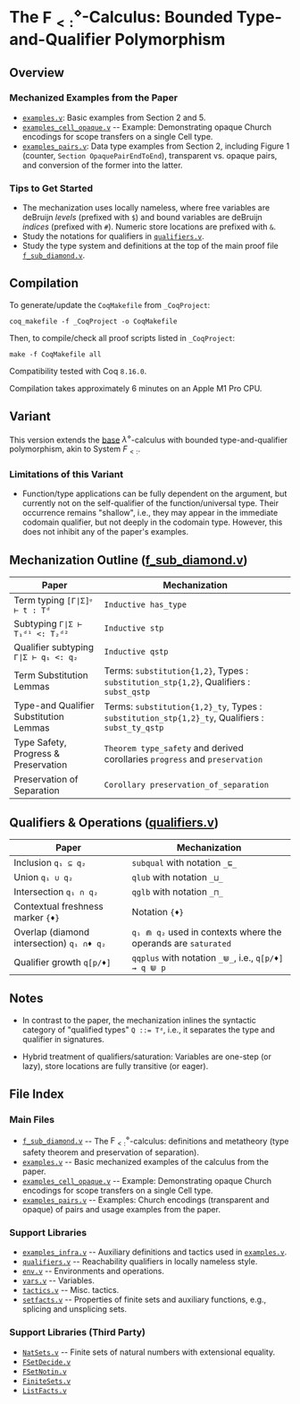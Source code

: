 # The $\mathsf{F}_{<:}^{\diamond}$-Calculus: Bounded Type-and-Qualifier Polymorphism

## Overview

### Mechanized Examples from the Paper

* [`examples.v`](examples.v): Basic examples from Section 2 and 5.
* [`examples_cell_opaque.v`](examples_cell_opaque.v) -- Example: Demonstrating opaque Church encodings for scope transfers on a single Cell type.
* [`examples_pairs.v`](examples_pairs.v): Data type examples from Section 2, including Figure 1 (counter, `Section OpaquePairEndToEnd`), transparent vs. opaque pairs, and conversion of the former into the latter.

### Tips to Get Started

* The mechanization uses locally nameless, where free variables are deBruijn *levels* (prefixed with `$`) and bound variables are deBruijn *indices* (prefixed with `#`). Numeric store locations are prefixed with `&`.
* Study the notations for qualifiers in [`qualifiers.v`](qualifiers.v).
* Study the type system and definitions at the top of the main proof file [`f_sub_diamond.v`](f_sub_diamond.v).

## Compilation

To generate/update the `CoqMakefile` from `_CoqProject`:

`coq_makefile -f _CoqProject -o CoqMakefile`

Then, to compile/check all proof scripts listed in `_CoqProject`:

`make -f CoqMakefile all`

Compatibility tested with Coq `8.16.0`.

Compilation takes approximately 6 minutes on an Apple M1 Pro CPU.

## Variant

This version extends the [base](lambda_diamond_base) $\lambda^{\diamond}$-calculus with bounded
type-and-qualifier polymorphism, akin to System $F_{<:}$.

### Limitations of this Variant

* Function/type applications can be fully dependent on the argument, but currently not on the self-qualifier of the function/universal type.
Their occurrence remains "shallow", i.e., they may appear in the immediate codomain qualifier, but not deeply in the codomain type.
However, this does not inhibit any of the paper's examples.

## Mechanization Outline ([f_sub_diamond.v](f_sub_diamond.v))

| Paper | Mechanization |
|-------|---------------|
| Term typing `[Γ∣Σ]ᵠ ⊢ t : Tᵈ` | `Inductive has_type` |
| Subtyping `Γ∣Σ ⊢ T₁ᵈ¹ <: T₂ᵈ²` | `Inductive stp` |
| Qualifier subtyping `Γ∣Σ ⊢ q₁ <: q₂` | `Inductive qstp` |
| Term Substitution Lemmas | Terms: `substitution{1,2}`, Types : `substitution_stp{1,2}`, Qualifiers : `subst_qstp` |
| Type-and Qualifier Substitution Lemmas | Terms: `substitution{1,2}_ty`, Types : `substitution_stp{1,2}_ty`, Qualifiers : `subst_ty_qstp` |
| Type Safety, Progress & Preservation | `Theorem type_safety` and derived corollaries `progress` and `preservation` |
| Preservation of Separation | `Corollary preservation_of_separation` |

## Qualifiers & Operations ([qualifiers.v](qualifiers.v))

| Paper | Mechanization |
|-------|---------------|
| Inclusion `q₁ ⊆ q₂` | `subqual` with notation `_⊑_` |
| Union `q₁ ∪ q₂` | `qlub` with notation `_⊔_` |
| Intersection `q₁ ∩ q₂` | `qglb` with notation `_⊓_` |
| Contextual freshness marker `{♦}` | Notation `{♦}` |
| Overlap (diamond intersection) `q₁ ∩♦ q₂` | `q₁ ⋒ q₂` used in contexts where the operands are `saturated` |
| Qualifier growth `q[p/♦]` | `qqplus` with notation `_⋓_`, i.e., `q[p/♦] ⇝ q ⋓ p` |

## Notes

* In contrast to the paper, the mechanization inlines
the syntactic category of "qualified types" `Q ::= Tᵈ`, i.e., it separates
the type and qualifier in signatures.

* Hybrid treatment of qualifiers/saturation: Variables are one-step (or lazy), store locations are fully transitive (or eager).

## File Index

### Main Files

* [`f_sub_diamond.v`](f_sub_diamond.v) -- The $\mathsf{F}_{<:}^{\diamond}$-calculus: definitions and metatheory (type safety theorem and preservation of separation).
* [`examples.v`](examples.v) -- Basic mechanized examples of the calculus from the paper.
* [`examples_cell_opaque.v`](examples_cell_opaque.v) -- Example: Demonstrating opaque Church encodings for scope transfers on a single Cell type.
* [`examples_pairs.v`](examples_pairs.v) -- Examples: Church encodings (transparent and opaque) of pairs and usage examples from the paper.

### Support Libraries
* [`examples_infra.v`](examples_infra.v) -- Auxiliary definitions and tactics used in [`examples.v`](examples.v).
* [`qualifiers.v`](qualifiers.v) -- Reachability qualifiers in locally nameless style.
* [`env.v`](env.v) -- Environments and operations.
* [`vars.v`](vars.v) -- Variables.
* [`tactics.v`](tactics.v) -- Misc. tactics.
* [`setfacts.v`](setfacts.v) -- Properties of finite sets and auxiliary functions, e.g., splicing and unsplicing sets.
### Support Libraries (Third Party)
* [`NatSets.v`](NatSets.v) -- Finite sets of natural numbers with extensional equality.
* [`FSetDecide.v`](FSetDecide.v)
* [`FSetNotin.v`](FSetNotin.v)
* [`FiniteSets.v`](FiniteSets.v)
* [`ListFacts.v`](ListFacts.v)

